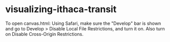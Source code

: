 # visualizing-ithaca-transit

To open canvas.html:
Using Safari, make sure the "Develop" bar is shown and go to Develop > Disable Local File Restrictions, and turn it on. Also turn on Disable Cross-Origin Restrictions.
